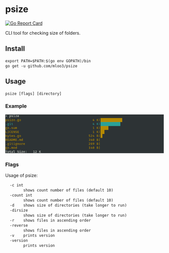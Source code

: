 # psize

[![Go Report Card](https://goreportcard.com/badge/github.com/mloo3/psize)](https://goreportcard.com/report/github.com/mloo3/psize)

CLI tool for checking size of folders.

## Install

```
export PATH=$PATH:$(go env GOPATH)/bin
go get -u github.com/mloo3/psize
```

## Usage

```
psize [flags] [directory]
```

### Example
![Example of basic command](examples/basic.png)

### Flags
Usage of psize:
```
  -c int
    	shows count number of files (default 10)
  -count int
    	shows count number of files (default 10)
  -d	shows size of directories (take longer to run)
  -dirsize
    	shows size of directories (take longer to run)
  -r	shows files in ascending order
  -reverse
    	shows files in ascending order
  -v	prints version
  -version
    	prints version
```
